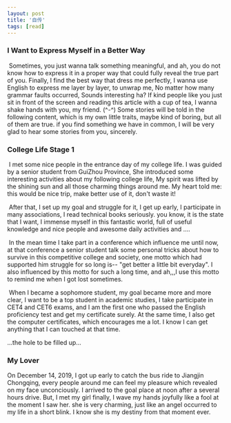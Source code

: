 ```yaml
---
layout: post
title: '自传'
tags: [read]
---
```


### I Want to Express Myself in a Better Way

​	Sometimes, you just wanna talk something meaningful, and ah, you do not know how to express it in a proper way that could fully reveal the true part of you. Finally, I find the best way that dress me perfectly, I wanna use English to express me layer by layer, to unwrap me, No matter how many grammar faults occurred, Sounds interesting ha?  If kind people like you just sit in front of the screen and reading this article with a cup of tea, I wanna shake hands with you, my friend. (^-^)  Some stories will be told in the following content, which is my own little traits, maybe kind of boring, but all of them are true. if you find something we have in common, I will be very glad to hear some stories from you, sincerely. 

### College Life Stage 1

​	I met some nice people in the entrance day of my college life. I was guided by a senior student from GuiZhou Province, She introduced some interesting activities about my following college life, My spirit was lifted by the shining sun and all those charming things around me. My heart told me: this would be nice trip, make better use of it, don't waste it! 

​	After that, I set up my goal and struggle for it, I get up early, I participate in many associations, I read technical books seriously. you know, it is the state that I want, I immense myself in this fantastic world, full of useful knowledge and nice people and awesome daily activities and .... 

​	In the mean time I take part in a conference which influence me until now, at that conference a senior student talk some personal tricks about how to survive in this competitive college and society, one motto which had supported him struggle for so long is-- "get better a little bit everyday".  I also influenced by this motto for such a long time, and ah,,,I use this motto to remind me when I got lost sometimes. 

​	When I became a sophomore student, my goal became more and more clear, I want to be a top student in academic studies, I take participate in CET4 and CET6 exams, and I am the first one who passed the English proficiency test and get my certificate surely. At the same time, I also get the computer certificates, which encourages me a lot. I know I can get anything that  I can touched at that time.

...the hole to be filled up...

### My Lover

On December 14, 2019, I got up early to catch the bus ride to Jiangjin Chongqing, every people around me can feel my pleasure which revealed on my face unconciously. I arrived to the goal place at noon after a several  hours drive. But, I met my girl finally, I wave my hands joyfully like a fool at the moment I saw her. she is very charming, just like an angel occurred to my life in a short blink. I know she is my destiny from that moment ever.

